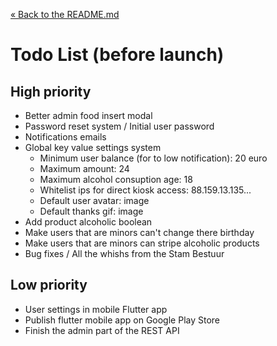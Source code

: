 [&laquo; Back to the README.md](../README.md)

# Todo List (before launch)

## High priority
- Better admin food insert modal
- Password reset system / Initial user password
- Notifications emails
- Global key value settings system
    - Minimum user balance (for to low notification): 20 euro
    - Maximum amount: 24
    - Maximum alcohol consuption age: 18
    - Whitelist ips for direct kiosk access: 88.159.13.135...
    - Default user avatar: image
    - Default thanks gif: image
- Add product alcoholic boolean
- Make users that are minors can't change there birthday
- Make users that are minors can stripe alcoholic products
- Bug fixes / All the whishs from the Stam Bestuur

## Low priority
- User settings in mobile Flutter app
- Publish flutter mobile app on Google Play Store
- Finish the admin part of the REST API
